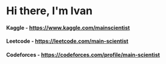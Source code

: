 # Hi there, I'm Ivan

#### Kaggle - https://www.kaggle.com/mainscientist
#### Leetcode - https://leetcode.com/main-scientist 
#### Codeforces - https://codeforces.com/profile/main-scientist 
